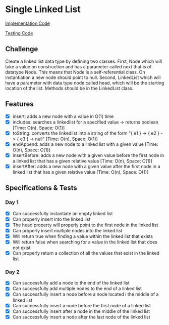 # Single Linked List

[Implementation Code](../linkedlist)

[Testing Code](../../../../test/java/datastructures/linkedlist/LinkedListTest.java)

## Challenge

Create a linked list data type by defining two classes. First, Node which will take a value on construction and has a parameter called next that is of datatype Node. This means that Node is a self-referential class. On instantiation a new node should point to null. Second, LinkedList which will have a parameter with data type node called head, which will be the starting location of the list. Methods should be in the LinkedList class.

## Features

- [x] insert: adds a new node with a value in O(1) time
- [x] includes: searches a linkedlist for a specified value -> returns boolean [Time: O(n), Space: O(1)]
- [x] toString: converts the linkedlist into a string of the form "{ e1 } -> { e2 } -> { e3 } -> null" [Time: O(n), Space: O(1)]
- [x] endAppend: adds a new node to a linked list with a given value [Time: O(n), Space: O(1)]
- [x] insertBefore: adds a new node with a given value before the first node in a linked list that has a given relative value [Time: O(n), Space: O(1)]
- [x] insertAfter: adds a new node with a given value after the first node in a linked list that has a given relative value [Time: O(n), Space: O(1)]

## Specifications & Tests

### Day 1

- [x] Can successfully instantiate an empty linked list
- [x] Can properly insert into the linked list
- [x] The head property will properly point to the first node in the linked list
- [x] Can properly insert multiple nodes into the linked list
- [x] Will return true when finding a value within the linked list that exists
- [x] Will return false when searching for a value in the linked list that does not exist
- [x] Can properly return a collection of all the values that exist in the linked list

### Day 2

- [x] Can successfully add a node to the end of the linked list
- [x] Can successfully add multiple nodes to the end of a linked list
- [x] Can successfully insert a node before a node located i the middle of a linked list
- [x] Can successfully insert a node before the first node of a linked list
- [x] Can successfully insert after a node in the middle of the linked list
- [x] Can successfully insert a node after the last node of the linked list
